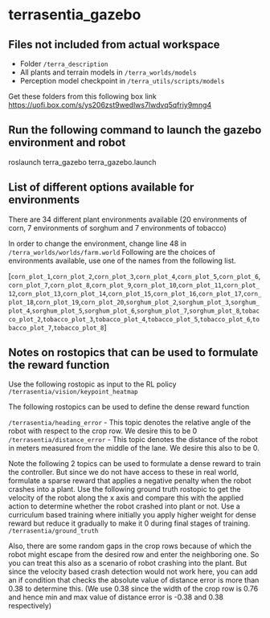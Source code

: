 # terrasentia_gazebo

## Files not included from actual workspace
- Folder `/terra_description`
- All plants and terrain models in `/terra_worlds/models`
- Perception model checkpoint in `/terra_utils/scripts/models`

Get these folders from this following box link https://uofi.box.com/s/ys206zst9wedlws7lwdvq5qfriy9mng4 


## Run the following command to launch the gazebo environment and robot 
roslaunch terra_gazebo terra_gazebo.launch

## List of different options available for environments

There are 34 different plant environments available (20 environments of corn, 7 environments of sorghum and 7 environments of tobacco)

In order to change the environment, change line 48 in `/terra_worlds/worlds/farm.world` Following are the choices of environments available, use one of the names from the following list.

[`corn_plot_1`,`corn_plot_2`,`corn_plot_3`,`corn_plot_4`,`corn_plot_5`,`corn_plot_6`,`corn_plot_7`,`corn_plot_8`,`corn_plot_9`,`corn_plot_10`,`corn_plot_11`,`corn_plot_12`,`corn_plot_13`,`corn_plot_14`,`corn_plot_15`,`corn_plot_16`,`corn_plot_17`,`corn_plot_18`,`corn_plot_19`,`corn_plot_20`,`sorghum_plot_2`,`sorghum_plot_3`,`sorghum_plot_4`,`sorghum_plot_5`,`sorghum_plot_6`,`sorghum_plot_7`,`sorghum_plot_8`,`tobacco_plot_2`,`tobacco_plot_3`,`tobacco_plot_4`,`tobacco_plot_5`,`tobacco_plot_6`,`tobacco_plot_7`,`tobacco_plot_8`]



## Notes on rostopics that can be used to formulate the reward function

Use the following rostopic as input to the RL policy
`/terrasentia/vision/keypoint_heatmap`

The following rostopics can be used to define the dense reward function

`/terrasentia/heading_error` - This topic denotes the relative angle of the robot with respect to the crop row. We desire this to be 0
`/terrasentia/distance_error` - This topic denotes the distance of the robot in meters measured from the middle of the lane. We desire this also to be 0.

Note the following 2 topics can be used to formulate a dense reward to train the controller. But since we do not have access to these in real world, formulate a sparse reward that applies a negative penalty when the robot crashes into a plant. Use the following ground truth rostopic to get the velocity of the robot along the x axis and compare this with the applied action to determine whether the robot crashed into plant or not. Use a curriculum based training where initially you apply higher weight for dense reward but reduce it gradually to make it 0 during final stages of training.
`/terrasentia/ground_truth`

Also, there are some random gaps in the crop rows because of which the robot might escape from the desired row and enter the neighboring one. So you can treat this also as a scenario of robot crashing into the plant. But since the velocity based crash detection would not work here, you can add an if condition that checks the absolute value of distance error is more than 0.38 to determine this. (We use 0.38 since the width of the crop row is 0.76 and hence min and max value of distance error is -0.38 and 0.38 respectively)


